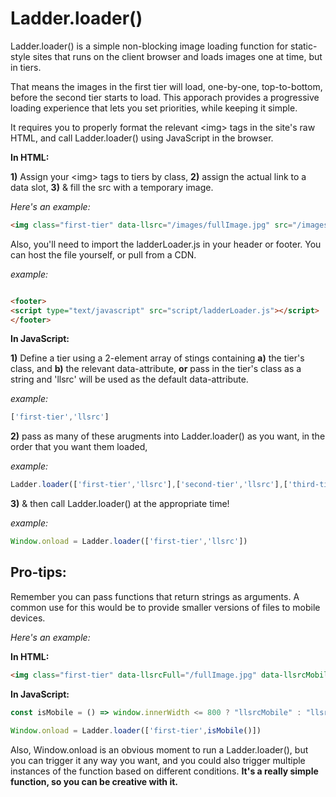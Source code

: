 # Ladder.loader()

Ladder.loader() is a simple non-blocking image loading function for static-style sites that runs on the client browser and loads images one at time, but in tiers. 

That means the images in the first tier will load, one-by-one, top-to-bottom, before the second tier starts to load. This apporach provides a progressive loading experience that lets you set priorities, while keeping it simple. 

It requires you to properly format the relevant \<img\> tags in the site's raw HTML, and call Ladder.loader() using JavaScript in the browser.

**In HTML:**

**1)** Assign your \<img\> tags to tiers by class,
**2)** assign the actual link to a data slot,
**3)** & fill the src with a temporary image. 

*Here's an example:*
	
```HTML
<img class="first-tier" data-llsrc="/images/fullImage.jpg" src="/images/tempLoading.svg">
```

Also, you'll need to import the ladderLoader.js in your header or footer. You can host the file yourself, or pull from a CDN.

*example:*
```HTML

<footer>
<script type="text/javascript" src="script/ladderLoader.js"></script>
</footer>
```

**In JavaScript:**

**1)** Define a tier using a 2-element array of stings containing **a)** the tier's class, and **b)** the relevant data-attribute, **or** pass in the tier's class as a string and 'llsrc' will be used as the default data-attribute.

*example:* 
```javascript 
['first-tier','llsrc'] 
```

**2)** pass as many of these arugments into Ladder.loader() as you want, in the order that you want them loaded,

*example:* 
```javascript 
Ladder.loader(['first-tier','llsrc'],['second-tier','llsrc'],['third-tier','llsrc'])
```

**3)** & then call Ladder.loader() at the appropriate time!

*example:*
```javascript 
Window.onload = Ladder.loader(['first-tier','llsrc'])
```

## Pro-tips:

Remember you can pass functions that return strings as arguments. A common use for this would be to provide smaller versions of files to mobile devices.

*Here's an example:*

**In HTML:**

```HTML 
<img class="first-tier" data-llsrcFull="/fullImage.jpg" data-llsrcMobile="/smallImage.jpg" src="/images/tempLoading.svg"> 
```

**In JavaScript:**

```javascript 
const isMobile = () => window.innerWidth <= 800 ? "llsrcMobile" : "llsrcFull";

Window.onload = Ladder.loader(['first-tier',isMobile()])

```

Also, Window.onload is an obvious moment to run a Ladder.loader(), but you can trigger it any way you want, and you could also trigger multiple instances of the function based on different conditions. **It's a really simple function, so you can be creative with it.**
